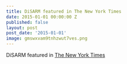 ```yaml
---
title: DiSARM featured in The New York Times
date: 2015-01-01 00:00:00 Z
published: false
layout: post
post_date: '2015-01-01'
image: gmswxvam9tnhzwut7ves.png
---
```


DiSARM featured in [The New York Times](https://www.nytimes.com/2015/01/09/business/international/mapping-the-worlds-problems.html?_r=0)